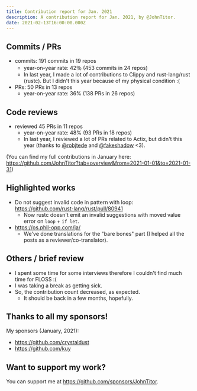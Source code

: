 ```yaml
---
title: Contribution report for Jan. 2021
description: A contribution report for Jan. 2021, by @JohnTitor.
date: 2021-02-13T16:00:00.000Z
---
```


## Commits / PRs

- commits: 191 commits in 19 repos
  - year-on-year rate: 42％ (453 commits in 24 repos)
  - In last year, I made a lot of contributions to Clippy and rust-lang/rust (rustc).
    But I didn't this year because of my physical condition :(
- PRs: 50 PRs in 13 repos
  - year-on-year rate: 36% (138 PRs in 26 repos)

## Code reviews

- reviewed 45 PRs in 11 repos
  - year-on-year rate: 48% (93 PRs in 18 repos)
  - In last year, I reviewed a lot of PRs related to Actix, but didn't this year
    (thanks to [@robjtede](https://github.com/robjtede) and [@fakeshadow](https://github.com/fakeshadow) <3).

(You can find my full contributions in January here: <https://github.com/JohnTitor?tab=overview&from=2021-01-01&to=2021-01-31>)

## Highlighted works

- Do not suggest invalid code in pattern with loop: <https://github.com/rust-lang/rust/pull/80941>
  - Now rustc doesn't emit an invalid suggestions with moved value error on `loop` + `if let`.
- <https://os.phil-opp.com/ja/>
  - We've done translations for the "bare bones" part (I helped all the posts as a reviewer/co-translator).

## Others / brief review

- I spent some time for some interviews therefore I couldn't find much time for FLOSS :(
- I was taking a break as getting sick.
- So, the contribution count decreased, as expected.
  - It should be back in a few months, hopefully.

## Thanks to all my sponsors!

My sponsors (January, 2021):

- <https://github.com/crystaldust>
- <https://github.com/kuy>

## Want to support my work?

You can support me at <https://github.com/sponsors/JohnTitor>.
